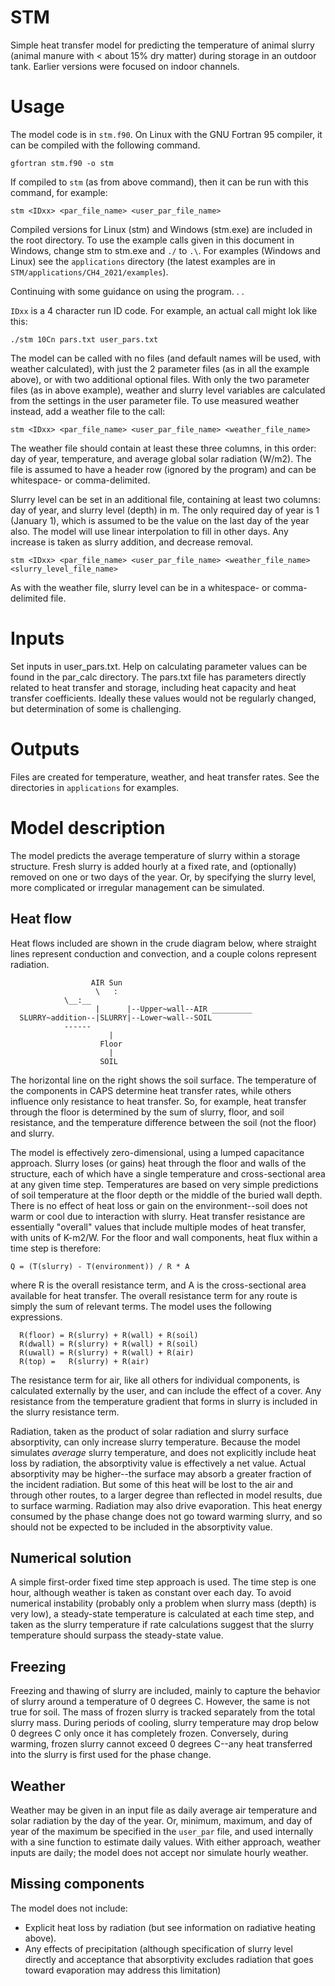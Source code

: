 # STM
Simple heat transfer model for predicting the temperature of animal slurry (animal manure with < about 15% dry matter) during storage in an outdoor tank.
Earlier versions were focused on indoor channels.

# Usage
The model code is in `stm.f90`.
On Linux with the GNU Fortran 95 compiler, it can be compiled with the following command.

```
gfortran stm.f90 -o stm
```
If compiled to `stm` (as from above command), then it can be run with this command, for example:

```
stm <IDxx> <par_file_name> <user_par_file_name>
```

Compiled versions for Linux (stm) and Windows (stm.exe) are included in the root directory.
To use the example calls given in this document in Windows, change stm to stm.exe and `./` to `.\`.
For examples (Windows and Linux) see the `applications` directory (the latest examples are in `STM/applications/CH4_2021/examples`).

Continuing with some guidance on using the program. . .

`IDxx` is a 4 character run ID code.
For example, an actual call might lok like this:

```
./stm 10Cn pars.txt user_pars.txt
```

The model can be called with no files (and default names will be used, with weather calculated), with just the 2 parameter files (as in all the example above), or with two additional optional files.
With only the two parameter files (as in above example), weather and slurry level variables are calculated from the settings in the user parameter file.
To use measured weather instead, add a weather file to the call:

```
stm <IDxx> <par_file_name> <user_par_file_name> <weather_file_name>
```

The weather file should contain at least these three columns, in this order: day of year, temperature, and average global solar radiation (W/m2).
The file is assumed to have a header row (ignored by the program) and can be whitespace- or comma-delimited.

Slurry level can be set in an additional file, containing at least two columns: day of year, and slurry level (depth) in m.
The only required day of year is 1 (January 1), which is assumed to be the value on the last day of the year also.
The model will use linear interpolation to fill in other days.
Any increase is taken as slurry addition, and decrease removal.

```
stm <IDxx> <par_file_name> <user_par_file_name> <weather_file_name> <slurry_level_file_name>
```

As with the weather file, slurry level can be in a whitespace- or comma-delimited file.

# Inputs
Set inputs in user_pars.txt. 
Help on calculating parameter values can be found in the par_calc directory. 
The pars.txt file has parameters directly related to heat transfer and storage, including heat capacity and heat transfer coefficients. 
Ideally these values would not be regularly changed, but determination of some is challenging.
  
# Outputs
Files are created for temperature, weather, and heat transfer rates. 
See the directories in `applications` for examples.

# Model description
The model predicts the average temperature of slurry within a storage structure.
Fresh slurry is added hourly at a fixed rate, and (optionally) removed on one or two days of the year.
Or, by specifying the slurry level, more complicated or irregular management can be simulated.

## Heat flow
Heat flows included are shown in the crude diagram below, where straight lines represent conduction and convection, and a couple colons represent radiation.

```
                  AIR Sun
                   \   :
		    \__:__
                   |      |--Upper~wall--AIR _________  
  SLURRY~addition--|SLURRY|--Lower~wall--SOIL          
		    ------
                      |
                    Floor
                      |
                    SOIL

```

The horizontal line on the right shows the soil surface.
The temperature of the components in CAPS determine heat transfer rates, while others influence only resistance to heat transfer.
So, for example, heat transfer through the floor is determined by the sum of slurry, floor, and soil resistance, and the temperature difference between the soil (not the floor) and slurry.

The model is effectively zero-dimensional, using a lumped capacitance approach.
Slurry loses (or gains) heat through the floor and walls of the structure, each of which have a single temperature and cross-sectional area at any given time step.
Temperatures are based on very simple predictions of soil temperature at the floor depth or the middle of the buried wall depth.
There is no effect of heat loss or gain on the environment--soil does not warm or cool due to interaction with slurry.
Heat transfer resistance are essentially "overall" values that include multiple modes of heat transfer, with units of K-m2/W.
For the floor and wall components, heat flux within a time step is therefore:

```
Q = (T(slurry) - T(environment)) / R * A
```

where R is the overall resistance term, and A is the cross-sectional area available for heat transfer.
The overall resistance term for any route is simply the sum of relevant terms.
The model uses the following expressions.

```
  R(floor) = R(slurry) + R(wall) + R(soil)
  R(dwall) = R(slurry) + R(wall) + R(soil)
  R(uwall) = R(slurry) + R(wall) + R(air)
  R(top) =   R(slurry) + R(air) 
```

The resistance term for air, like all others for individual components, is calculated externally by the user, and can include the effect of a cover.
Any resistance from the temperature gradient that forms in slurry is included in the slurry resistance term.

Radiation, taken as the product of solar radiation and slurry surface absorptivity, can only increase slurry temperature.
Because the model simulates *average* slurry temperature, and does not explicitly include heat loss by radiation, the absorptivity value is effectively a net value.
Actual absorptivity may be higher--the surface may absorb a greater fraction of the incident radiation.
But some of this heat will be lost to the air and through other routes, to a larger degree than reflected in model results, due to surface warming.
Radiation may also drive evaporation.
This heat energy consumed by the phase change does not go toward warming slurry, and so should not be expected to be included in the absorptivity value.

## Numerical solution
A simple first-order fixed time step approach is used.
The time step is one hour, although weather is taken as constant over each day.
To avoid numerical instability (probably only a problem when slurry mass (depth) is very low), a steady-state temperature is calculated at each time step, and taken as the slurry temperature if rate calculations suggest that the slurry temperature should surpass the steady-state value.

## Freezing
Freezing and thawing of slurry are included, mainly to capture the behavior of slurry around a temperature of 0 degrees C.
However, the same is not true for soil.
The mass of frozen slurry is tracked separately from the total slurry mass.
During periods of cooling, slurry temperature may drop below 0 degrees C only once it has completely frozen.
Conversely, during warming, frozen slurry cannot exceed 0 degrees C--any heat transferred into the slurry is first used for the phase change.

## Weather
Weather may be given in an input file as daily average air temperature and solar radiation by the day of the year.
Or, minimum, maximum, and day of year of the maximum be specified in the `user_par` file, and used internally with a sine function to estimate daily values.
With either approach, weather inputs are daily; the model does not accept nor simulate hourly weather.

## Missing components
The model does not include:
* Explicit heat loss by radiation (but see information on radiative heating above).
* Any effects of precipitation (although specification of slurry level directly and acceptance that absorptivity excludes radiation that goes toward evaporation may address this limitation)
